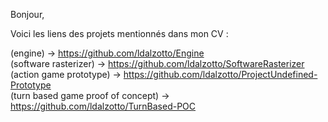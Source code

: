 Bonjour,

Voici les liens des projets mentionnés dans mon CV : 

(engine) → https://github.com/ldalzotto/Engine <br/>
(software rasterizer) → https://github.com/ldalzotto/SoftwareRasterizer <br/>
(action game prototype) → https://github.com/ldalzotto/ProjectUndefined-Prototype <br/>
(turn based game proof of concept) → https://github.com/ldalzotto/TurnBased-POC <br/>
